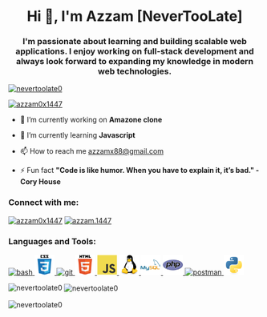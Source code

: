 
<h1 align="center">Hi 👋, I'm Azzam [NeverTooLate]</h1>
<h3 align="center">I'm passionate about learning and building scalable web applications. I enjoy working on full-stack development and always look forward to expanding my knowledge in modern web technologies.</h3>

<p align="left"> <a href="https://github.com/ryo-ma/github-profile-trophy"><img src="https://github-profile-trophy.vercel.app/?username=nevertoolate0" alt="nevertoolate0" /></a> </p>

<p align="left"> <a href="https://twitter.com/azzam0x1447" target="blank"><img src="https://img.shields.io/twitter/follow/azzam0x1447?logo=twitter&style=for-the-badge" alt="azzam0x1447" /></a> </p>

- 🔭 I’m currently working on **Amazone clone**

- 🌱 I’m currently learning **Javascript**

- 📫 How to reach me [azzamx88@gmail.com](mailto:azzamx88@gmail.com)

- ⚡ Fun fact **"Code is like humor. When you have to explain it, it’s bad." - Cory House**

<h3 align="left">Connect with me:</h3>
<p align="left">
<a href="https://twitter.com/azzam0x1447" target="blank"><img align="center" src="https://raw.githubusercontent.com/rahuldkjain/github-profile-readme-generator/master/src/images/icons/Social/twitter.svg" alt="azzam0x1447" height="30" width="40" /></a>
<a href="https://instagram.com/azzam.1447" target="blank"><img align="center" src="https://raw.githubusercontent.com/rahuldkjain/github-profile-readme-generator/master/src/images/icons/Social/instagram.svg" alt="azzam.1447" height="30" width="40" /></a>
</p>

<h3 align="left">Languages and Tools:</h3>
<p align="left"> <a href="https://www.gnu.org/software/bash/" target="_blank" rel="noreferrer"> <img src="https://www.vectorlogo.zone/logos/gnu_bash/gnu_bash-icon.svg" alt="bash" width="40" height="40"/> </a> <a href="https://www.w3schools.com/css/" target="_blank" rel="noreferrer"> <img src="https://raw.githubusercontent.com/devicons/devicon/master/icons/css3/css3-original-wordmark.svg" alt="css3" width="40" height="40"/> </a> <a href="https://git-scm.com/" target="_blank" rel="noreferrer"> <img src="https://www.vectorlogo.zone/logos/git-scm/git-scm-icon.svg" alt="git" width="40" height="40"/> </a> <a href="https://www.w3.org/html/" target="_blank" rel="noreferrer"> <img src="https://raw.githubusercontent.com/devicons/devicon/master/icons/html5/html5-original-wordmark.svg" alt="html5" width="40" height="40"/> </a> <a href="https://developer.mozilla.org/en-US/docs/Web/JavaScript" target="_blank" rel="noreferrer"> <img src="https://raw.githubusercontent.com/devicons/devicon/master/icons/javascript/javascript-original.svg" alt="javascript" width="40" height="40"/> </a> <a href="https://www.linux.org/" target="_blank" rel="noreferrer"> <img src="https://raw.githubusercontent.com/devicons/devicon/master/icons/linux/linux-original.svg" alt="linux" width="40" height="40"/> </a> <a href="https://www.mysql.com/" target="_blank" rel="noreferrer"> <img src="https://raw.githubusercontent.com/devicons/devicon/master/icons/mysql/mysql-original-wordmark.svg" alt="mysql" width="40" height="40"/> </a> <a href="https://www.php.net" target="_blank" rel="noreferrer"> <img src="https://raw.githubusercontent.com/devicons/devicon/master/icons/php/php-original.svg" alt="php" width="40" height="40"/> </a> <a href="https://postman.com" target="_blank" rel="noreferrer"> <img src="https://www.vectorlogo.zone/logos/getpostman/getpostman-icon.svg" alt="postman" width="40" height="40"/> </a> <a href="https://www.python.org" target="_blank" rel="noreferrer"> <img src="https://raw.githubusercontent.com/devicons/devicon/master/icons/python/python-original.svg" alt="python" width="40" height="40"/> </a> </p>

<p><img align="left" src="https://github-readme-stats.vercel.app/api/top-langs?username=nevertoolate0&show_icons=true&locale=en&layout=compact" alt="nevertoolate0" /></p>

<p>&nbsp;<img align="center" src="https://github-readme-stats.vercel.app/api?username=nevertoolate0&show_icons=true&locale=en" alt="nevertoolate0" /></p>

<p><img align="center" src="https://github-readme-streak-stats.herokuapp.com/?user=nevertoolate0&" alt="nevertoolate0" /></p>
